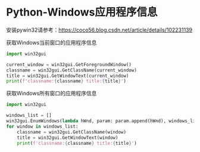 # Python-Windows应用程序信息

安装pywin32请参考：https://coco56.blog.csdn.net/article/details/102231139

获取Windows当前窗口的应用程序信息

```python
import win32gui

current_window = win32gui.GetForegroundWindow()
classname = win32gui.GetClassName(current_window)
title = win32gui.GetWindowText(current_window)
print(f'classname:{classname} title:{title}')
```

获取Windows所有窗口的应用程序信息

```python
import win32gui

windows_list = []
win32gui.EnumWindows(lambda hWnd, param: param.append(hWnd), windows_list)
for window in windows_list:
    classname = win32gui.GetClassName(window)
    title = win32gui.GetWindowText(window)
    print(f'classname:{classname} title:{title}')
```
